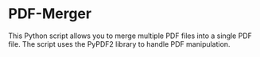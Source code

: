 # PDF-Merger

This Python script allows you to merge multiple PDF files into a single PDF file. The script uses the PyPDF2 library to handle PDF manipulation.
